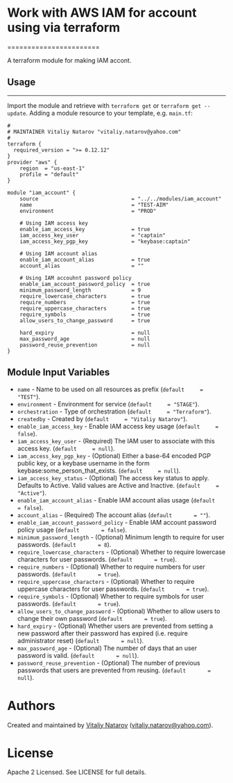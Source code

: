 # Work with AWS IAM for account using via terraform
=======================

A terraform module for making IAM accont.

## Usage
--------

Import the module and retrieve with ```terraform get``` or ```terraform get --update```. Adding a module resource to your template, e.g. `main.tf`:

```
#
# MAINTAINER Vitaliy Natarov "vitaliy.natarov@yahoo.com"
#
terraform {
  required_version = ">= 0.12.12"
}
provider "aws" {
    region  = "us-east-1"
    profile = "default"
}

module "iam_account" {
    source                              = "../../modules/iam_account"
    name                                = "TEST-AIM"
    environment                         = "PROD"

    # Using IAM access key
    enable_iam_access_key               = true
    iam_access_key_user                 = "captain"
    iam_access_key_pgp_key              = "keybase:captain"

    # Using IAM account alias
    enable_iam_account_alias            = true
    account_alias                       = ""

    # Using IAM accouhnt password policy
    enable_iam_account_password_policy  = true
    minimum_password_length             = 9
    require_lowercase_characters        = true
    require_numbers                     = true
    require_uppercase_characters        = true
    require_symbols                     = true
    allow_users_to_change_password      = true
    
    hard_expiry                         = null
    max_password_age                    = null
    password_reuse_prevention           = null
}
```

Module Input Variables
----------------------

- `name` - Name to be used on all resources as prefix (`default     = "TEST"`).
- `environment` - Environment for service (`default     = "STAGE"`).
- `orchestration` - Type of orchestration (`default     = "Terraform"`).
- `createdby` - Created by (`default     = "Vitaliy Natarov"`).
- `enable_iam_access_key` - Enable IAM access key usage (`default     = false`).
- `iam_access_key_user` - (Required) The IAM user to associate with this access key. (`default     = null`).
- `iam_access_key_pgp_key` - (Optional) Either a base-64 encoded PGP public key, or a keybase username in the form keybase:some_person_that_exists. (`default     = null`).
- `iam_access_key_status` - (Optional) The access key status to apply. Defaults to Active. Valid values are Active and Inactive. (`default     = "Active"`).
- `enable_iam_account_alias` - Enable IAM account alias usage (`default       = false`).
- `account_alias` - (Required) The account alias (`default       = ""`).
- `enable_iam_account_password_policy` - Enable IAM account password policy usage (`default       = false`).
- `minimum_password_length` - (Optional) Minimum length to require for user passwords. (`default       = 8`).
- `require_lowercase_characters` - (Optional) Whether to require lowercase characters for user passwords. (`default       = true`).
- `require_numbers` - (Optional) Whether to require numbers for user passwords. (`default       = true`).
- `require_uppercase_characters` - (Optional) Whether to require uppercase characters for user passwords. (`default       = true`).
- `require_symbols` - (Optional) Whether to require symbols for user passwords. (`default       = true`).
- `allow_users_to_change_password` - (Optional) Whether to allow users to change their own password (`default       = true`).
- `hard_expiry` - (Optional) Whether users are prevented from setting a new password after their password has expired (i.e. require administrator reset) (`default       = null`).
- `max_password_age` - (Optional) The number of days that an user password is valid. (`default       = null`).
- `password_reuse_prevention` - (Optional) The number of previous passwords that users are prevented from reusing. (`default       = null`).
 

Authors
=======

Created and maintained by [Vitaliy Natarov](https://github.com/SebastianUA)
(vitaliy.natarov@yahoo.com).

License
=======

Apache 2 Licensed. See LICENSE for full details.
